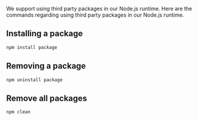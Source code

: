 We support using third party packages in our Node.js runtime.
Here are the commands regarding using third party packages in our Node.js runtime.

## Installing a package

```ruby
npm install package
```

## Removing a package

```ruby
npm uninstall package
```

## Remove all packages

```ruby
npm clean
```

